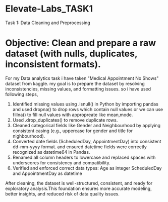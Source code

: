 # Elevate-Labs_TASK1
Task 1: Data Cleaning and Preprocessing

 # Objective: Clean and prepare a raw dataset (with nulls, duplicates, inconsistent formats).
 For my Data analytics task i have taken "Medical Appointment No Shows" dataset from kaggle.
 my goal is to prepare the dataset by resolving inconsistencies, missing values, and formatting issues.
 so i have used following steps,
 1) Identified missing values using .isnull() in Python by importing pandas and used dropna() to drop rows which contain null values
    or we can use fillna() to fill null values with appropreate like mean,mode.
 2) Used .drop_duplicates() to remove duplicate rows.
 3) Cleaned categorical fields like Gender and Neighbourhood by applying consistent casing (e.g., uppercase for gender and title for nighbourhood).
 4) Converted date fields (ScheduledDay, AppointmentDay) into consistent dd-mm-yyyy format.
    and ensured datetime fields were correctly recognized as datetime64 in Pandas.
 5) Renamed all column headers to lowercase and replaced spaces with underscores for consistency and compatibility.
 6) Verified and enforced correct data types:
    Age as integer
    ScheduledDay and AppointmentDay as datetime

After cleaning, the dataset is well-structured, consistent, and ready for exploratory analysis.This foundation ensures more accurate modeling, better insights, and reduced risk of data quality issues.
